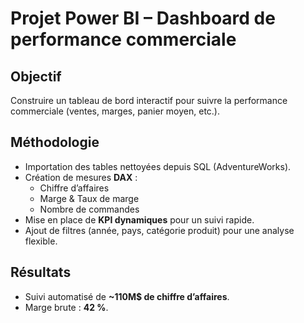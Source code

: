 # Projet Power BI – Dashboard de performance commerciale

##  Objectif
Construire un tableau de bord interactif pour suivre la performance commerciale (ventes, marges, panier moyen, etc.).

## Méthodologie
- Importation des tables nettoyées depuis SQL (AdventureWorks).
- Création de mesures **DAX** :
  - Chiffre d’affaires
  - Marge & Taux de marge
  - Nombre de commandes
- Mise en place de **KPI dynamiques** pour un suivi rapide.
- Ajout de filtres (année, pays, catégorie produit) pour une analyse flexible.

## Résultats
- Suivi automatisé de **~110M$ de chiffre d’affaires**.
- Marge brute : **42 %**.
